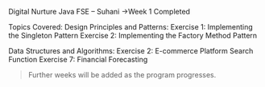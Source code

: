 Digital Nurture Java FSE – Suhani 
->Week 1 Completed

Topics Covered:
Design Principles and Patterns:
Exercise 1: Implementing the Singleton Pattern
Exercise 2: Implementing the Factory Method Pattern

Data Structures and Algorithms:
Exercise 2: E-commerce Platform Search Function
Exercise 7: Financial Forecasting


> Further weeks will be added as the program progresses.  
